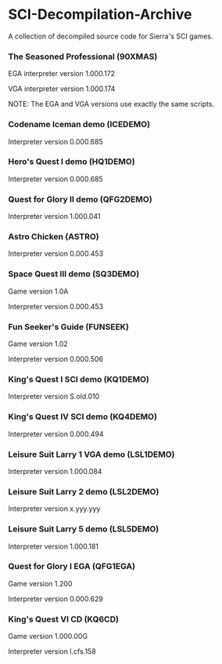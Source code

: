 # SCI-Decompilation-Archive
A collection of decompiled source code for Sierra's SCI games.

### The Seasoned Professional (90XMAS)
  EGA interpreter version 1.000.172
  
  VGA interpreter version 1.000.174
  
  NOTE: The EGA and VGA versions use exactly the same scripts.
  
  
### Codename Iceman demo (ICEDEMO)
  Interpreter version 0.000.685
  
  
### Hero's Quest I demo (HQ1DEMO)
  Interpreter version 0.000.685
  
  
### Quest for Glory II demo (QFG2DEMO)
  Interpreter version 1.000.041
  
  
### Astro Chicken (ASTRO)
  Interpreter version 0.000.453
  
  
### Space Quest III demo (SQ3DEMO)
  Game version 1.0A
  
  Interpreter version 0.000.453
  
  
### Fun Seeker's Guide (FUNSEEK)
  Game version 1.02
  
  Interpreter version 0.000.506
  
  
### King's Quest I SCI demo (KQ1DEMO)
  Interpreter version S.old.010
  
  
### King's Quest IV SCI demo (KQ4DEMO)
  Interpreter version 0.000.494
  
  
### Leisure Suit Larry 1 VGA demo (LSL1DEMO)
  Interpreter version 1.000.084
  
  
### Leisure Suit Larry 2 demo (LSL2DEMO)
  Interpreter version x.yyy.yyy
  
  
### Leisure Suit Larry 5 demo (LSL5DEMO)
  Interpreter version 1.000.181
  
  
### Quest for Glory I EGA (QFG1EGA)
  Game version 1.200
  
  Interpreter version 0.000.629
  
  
### King's Quest VI CD (KQ6CD)
  Game version 1.000.00G
  
  Interpreter version l.cfs.158
